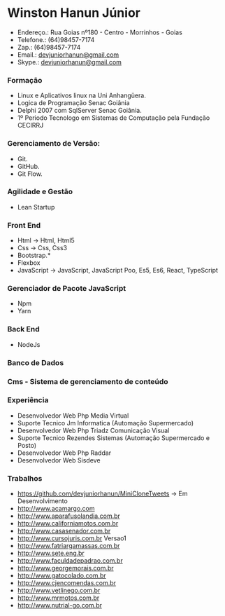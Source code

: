 # Winston Hanun Júnior

* Endereço.: Rua Goias nº180 - Centro - Morrinhos - Goias  
* Telefone.: (64)98457-7174
* Zap.:      (64)98457-7174  
* Email.: <devjuniorhanun@gmail.com>  
* Skype.: <devjuniorhanun@gmail.com>  

### Formação

* Linux e Aplicativos linux na Uni Anhangüera.
* Logica de Programação Senac Goiânia
* Delphi 2007 com SqlServer Senac Goiânia.
* 1º Periodo Tecnologo em Sistemas de Computação pela Fundação CECIRRJ

### Gerenciamento de Versão:

* Git.
* GitHub.
* Git Flow.

### Agilidade e Gestão
* Lean Startup

### Front End
* Html -> Html, Html5
* Css -> Css, Css3
* Bootstrap.*
* Flexbox
* JavaScript -> JavaScript, JavaScript Poo, Es5, Es6, React, TypeScript

### Gerenciador de Pacote JavaScript
* Npm
* Yarn

### Back End
* NodeJs
### Banco de Dados

### Cms - Sistema de gerenciamento de conteúdo

### Experiência
* Desenvolvedor Web Php Media Virtual 
* Suporte Tecnico Jm Informatica (Automação Supermercado)
* Desenvolvedor Web Php Triadz Comunicação Visual 
* Suporte Tecnico Rezendes Sistemas (Automação Supermercado e Posto)
* Desenvolvedor Web Php Raddar 
* Desenvolvedor Web Sisdeve

### Trabalhos
* https://github.com/devjuniorhanun/MiniCloneTweets -> Em Desenvolvimento
* http://www.acamargo.com
* http://www.aparafusolandia.com.br
* http://www.californiamotos.com.br
* http://www.casasenador.com.br
* http://www.cursojuris.com.br Versao1
* http://www.fatriargamassas.com.br
* http://www.sete.eng.br
* http://www.faculdadepadrao.com.br
* http://www.georgemorais.com.br
* http://www.gatocolado.com.br
* http://www.cjencomendas.com.br
* http://www.vetlinego.com.br
* http://www.mrmotos.com.br
* http://www.nutrial-go.com.br
